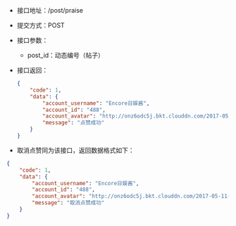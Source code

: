 * 接口地址：/post/praise

* 提交方式：POST

* 接口参数：

  * post\_id：动态编号（帖子）

* 接口返回：

  ```json
  {
      "code": 1,
      "data": {
          "account_username": "Encore日娱酱",
          "account_id": "488",
          "account_avatar": "http://onz6odc5j.bkt.clouddn.com/2017-05-11-13-47-47518?imageView2/2/w/100",
          "message": "点赞成功"
      }
  }
  ```

* 取消点赞同为该接口，返回数据格式如下：

```json
{
    "code": 1,
    "data": {
        "account_username": "Encore日娱酱",
        "account_id": "488",
        "account_avatar": "http://onz6odc5j.bkt.clouddn.com/2017-05-11-13-47-47518?imageView2/2/w/100",
        "message": "取消点赞成功"
    }
}
```



